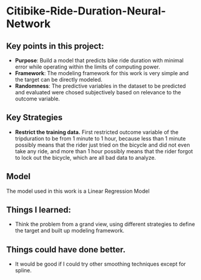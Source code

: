 # Citibike-Ride-Duration-Neural-Network
## Key points in this project:
 - **Purpose**: Build a model that predicts bike ride duration with minimal error while operating within the limits of computing power. 
 - **Framework**: The modeling framework for this work is very simple and the target can be directly modeled. 
 - **Randomness**: The predictive variables in the dataset to be predicted and evaluated were chosed subjectively based on relevance to the outcome variable. 

## Key Strategies
- **Restrict the training data.** First restricted outcome variable of the tripduration to be from 1 minute to 1 hour, because less than 1 minute possibly means that the rider just tried on the bicycle and did not even take any ride, and more than 1 hour possibly means that the rider forgot to lock out the bicycle, which are all bad data to analyze. 

## Model
The model used in this work is a Linear Regression Model 

## Things I learned:

* Think the problem from a grand view, using different strategies to define the target and built up modeling framework.

## Things could have done better.

* It would be good if I could try other smoothing techniques except for spline.
